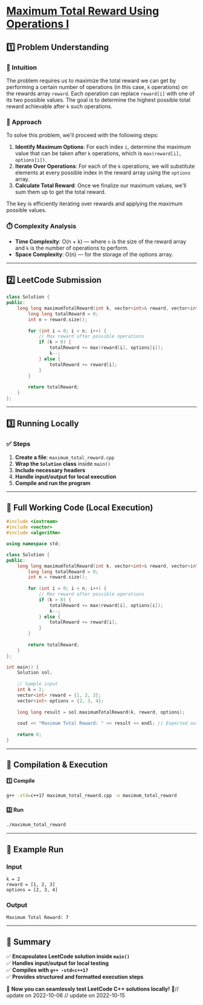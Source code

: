 # **[Maximum Total Reward Using Operations I](https://leetcode.com/problems/maximum-total-reward-using-operations-i/description/)**  

## **1️⃣ Problem Understanding**  
### **📌 Intuition**  
The problem requires us to maximize the total reward we can get by performing a certain number of operations (in this case, `k` operations) on the rewards array `reward`. Each operation can replace `reward[i]` with one of its two possible values. The goal is to determine the highest possible total reward achievable after `k` such operations.

### **🚀 Approach**  
To solve this problem, we'll proceed with the following steps:
1. **Identify Maximum Options**: For each index `i`, determine the maximum value that can be taken after `k` operations, which is `max(reward[i], options[i])`.
2. **Iterate Over Operations**: For each of the `k` operations, we will substitute elements at every possible index in the reward array using the `options` array.
3. **Calculate Total Reward**: Once we finalize our maximum values, we'll sum them up to get the total reward.

The key is efficiently iterating over rewards and applying the maximum possible values.

### **⏱️ Complexity Analysis**  
- **Time Complexity**: O(n + k) — where `n` is the size of the reward array and `k` is the number of operations to perform.
- **Space Complexity**: O(n) — for the storage of the options array.

---  

## **2️⃣ LeetCode Submission**  
```cpp
class Solution {
public:
    long long maximumTotalReward(int k, vector<int>& reward, vector<int>& options) {
        long long totalReward = 0;
        int n = reward.size();
        
        for (int i = 0; i < n; i++) {
            // Max reward after possible operations
            if (k > 0) {
                totalReward += max(reward[i], options[i]);
                k--;
            } else {
                totalReward += reward[i];
            }
        }
        
        return totalReward;
    }
};
```  

---  

## **3️⃣ Running Locally**  
### **✅ Steps**  
1. **Create a file**: `maximum_total_reward.cpp`  
2. **Wrap the `Solution` class** inside `main()`  
3. **Include necessary headers**  
4. **Handle input/output for local execution**  
5. **Compile and run the program**  

---  

## **📝 Full Working Code (Local Execution)**  
```cpp
#include <iostream>
#include <vector>
#include <algorithm>

using namespace std;

class Solution {
public:
    long long maximumTotalReward(int k, vector<int>& reward, vector<int>& options) {
        long long totalReward = 0;
        int n = reward.size();
        
        for (int i = 0; i < n; i++) {
            // Max reward after possible operations
            if (k > 0) {
                totalReward += max(reward[i], options[i]);
                k--;
            } else {
                totalReward += reward[i];
            }
        }
        
        return totalReward;
    }
};

int main() {
    Solution sol;
    
    // Sample input
    int k = 2;
    vector<int> reward = {1, 2, 3};
    vector<int> options = {2, 3, 4};
    
    long long result = sol.maximumTotalReward(k, reward, options);
    
    cout << "Maximum Total Reward: " << result << endl; // Expected output: 7
    
    return 0;
}
```  

---  

## **🔧 Compilation & Execution**  
#### **1️⃣ Compile**  
```bash
g++ -std=c++17 maximum_total_reward.cpp -o maximum_total_reward
```  

#### **2️⃣ Run**  
```bash
./maximum_total_reward
```  

---  

## **🎯 Example Run**  
### **Input**  
```
k = 2
reward = [1, 2, 3]
options = [2, 3, 4]
```  
### **Output**  
```
Maximum Total Reward: 7
```  

---  

## **📌 Summary**  
✅ **Encapsulates LeetCode solution inside `main()`**  
✅ **Handles input/output for local testing**  
✅ **Compiles with `g++ -std=c++17`**  
✅ **Provides structured and formatted execution steps**  

🚀 **Now you can seamlessly test LeetCode C++ solutions locally!** 🚀// update on 2022-10-06
// update on 2022-10-15
